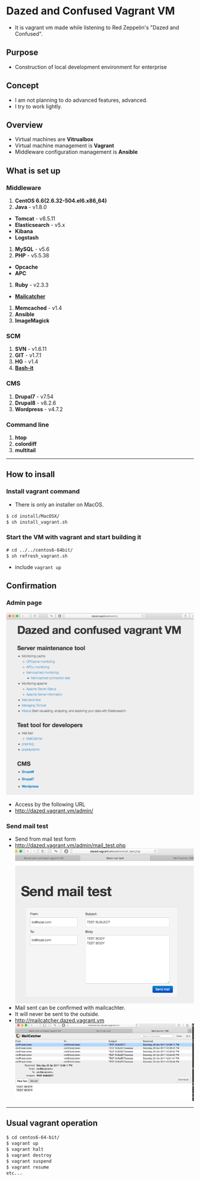 # Dazed and Confused Vagrant VM
* It is vagrant vm made while listening to Red Zeppelin's "Dazed and Confused".

## Purpose
* Construction of local development environment for enterprise

## Concept
* I am not planning to do advanced features, advanced.
* I try to work lightly.

## Overview
* Virtual machines are **Vitrualbox**
* Virtual machine management is **Vagrant**
* Middleware configuration management is **Ansible**

## What is set up

### Middleware
1. **CentOS 6.6(2.6.32-504.el6.x86_64)**
1. **Java** - v1.8.0
 * **Tomcat** - v8.5.11
 * **Elasticsearch** - v5.x
 * **Kibana**
 * **Logstash**
1. **MySQL** - v5.6
1. **PHP** - v5.5.38
 * **Opcache**
 * **APC**
1. **Ruby** - v2.3.3
 * **[Mailcatcher](https://mailcatcher.me)**
1. **Memcached** - v1.4
1. **Ansible**
1. **ImageMagick**

### SCM
1. **SVN** - v1.6.11
1. **GIT** - v1.7.1
1. **HG** - v1.4
1. **[Bash-it](https://github.com/Bash-it/bash-it)**

### CMS
1. **Drupal7** - v7.54
1. **Drupal8** - v8.2.6
1. **Wordpress** - v4.7.2

### Command line
1. **htop**
1. **colordiff**
1. **multitail**

---

## How to insall

### Install vagrant command

* There is only an installer on MacOS.

```
$ cd install/MacOSX/
$ sh install_vagrant.sh
```

### Start the VM with vagrant and start building it

```
# cd ../../centos6-64bit/
$ sh refresh_vagrant.sh
```
* include `vagrant up`

## Confirmation

### Admin page
![Admin page](README/admin_page.png)
  * Access by the following URL
  * http://dazed.vagrant.vm/admin/

### Send mail test
* Send from mail test form
* http://dazed.vagrant.vm/admin/mail_test.php
![Mail form page](README/send_mail_test.png)
* Mail sent can be confirmed with mailcachter.
* It will never be sent to the outside.
* http://mailcatcher.dazed.vagrant.vm
![Mailcatcher page](README/mail_catcher.png)


---

## Usual vagrant operation

```
$ cd centos6-64-bit/
$ vagrant up
$ vagrant halt
$ vagrant destroy
$ vagrant suspend
$ vagrant resume
etc...
```
